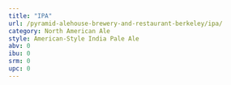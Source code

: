 ```yaml
---
title: "IPA"
url: /pyramid-alehouse-brewery-and-restaurant-berkeley/ipa/
category: North American Ale
style: American-Style India Pale Ale
abv: 0
ibu: 0
srm: 0
upc: 0
---
```


